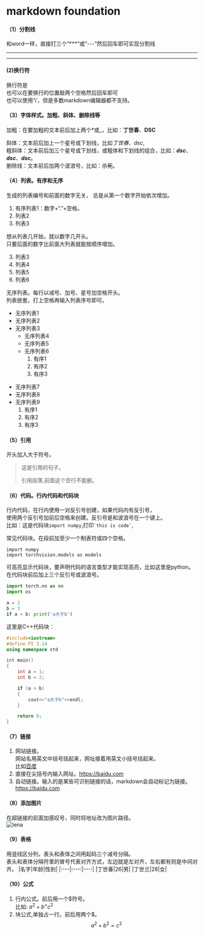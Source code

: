 # markdown foundation
#### （1）分割线  
和word一样，直接打三个“***”或“---”然后回车即可实现分割线  
***
---

#### (2)换行符
换行符是<br />
也可以在要换行的位置敲两个空格然后回车即可  
也可以使用‘\’，但是多数markdown编辑器都不支持。  

#### （3）字体样式。加粗、斜体、删除线等
加粗：在要加粗的文本前后加上两个*或_，比如：**丁世春**、__DSC__

斜体：文本前后加上一个星号或下划线，比如*丁世春*、_dsc_,  
粗斜体：文本前后加三个星号或下划线，或粗体和下划线的组合，比如：***dsc***、**_dsc_**、__*dsc*__。  
删除线：文本前后加两个波浪号，比如：~~杀死~~。  

#### （4）列表。有序和无序
生成的列表编号和前面的数字无关， 
总是从第一个数字开始依次增加。
1. 有序列表1：数字+“.”+空格。  
1. 列表2  
1. 列表3

想从列表几开始，就以数字几开头。  
只要后面的数字比前面大列表就能按顺序增加。

3. 列表3  
4. 列表4  
55. 列表5
66. 列表6  

无序列表。每行以减号、加号、星号加空格开头。  
列表嵌套，打上空格再输入列表序号即可。
- 无序列表1
- 无序列表2
- 无序列表3  
   * 无序列表4
   * 无序列表5
   * 无序列表6
     1. 有序1
     2. 有序2
     3. 有序3
+ 无序列表7
+ 无序列表8
+ 无序列表9
   1. 有序1
   1. 有序2
   1. 有序3

#### （5）引用
开头加入大于符号。  
> 这是引用的句子。
>
> 引用段落,前面这个空行不能删。

#### （6）代码。行内代码和代码块
行内代码，在行内使用一对反引号创建，如果代码内有反引号，  
使用两个反引号加前后空格来创建。反引号是和波浪号在一个键上。  
比如：这是代码块`import numpy`,打印`` `this is code` ``,  

常见代码块。在段前加至少一个制表符或四个空格。

    import numpy
    import torchvision.models as models

可高亮显示代码块，要声明代码的语言类型才能实现高亮，比如这里是python。  
在代码块前后加上三个反引号或波浪号。  
~~~python
import torch.nn as nn
import os

a = 2
b = 3
if a < b: print('a大于b')
~~~

这里是C++代码块：  
```C++
#include<iostream>
#define PI 3.14
using namespace std

int main()
{
    int a = 1;
    int b = 2;

    if (a > b)
    {
        cout<<"a大于b"<<endl;
    }

    return 0;
}
```

#### （7）链接
1. 网站链接。  
网站名用英文中括号括起来，网址接着用英文小括号括起来。  
比如[百度](https://baidu.com)  
2. 直接在尖括号内输入网址。<https://baidu.com>
3. 自动链接。输入的是某些可识别链接的话，markdown会自动标记为链接。
https://baidu.com

#### （8）添加图片
在超链接的前面加感叹号，同时将地址改为图片路径。  
![lena](./lena.jpg)

#### （9）表格
用竖线区分列，表头和表体之间用起码三个减号分隔。  
表头和表体分隔符里的冒号代表对齐方式，左边就是左对齐，左右都有则是中间对齐。
|名字|年龄|性别|
|:---|:---:|---:|
|丁世春|26|男|
|丁世兰|28|女|
#### （10）公式
1. 行内公式。前后用一个$符号。  
比如: $a^2 + b^ = c^2$
2. 块公式,单独占一行。前后用两个$。  
$$
a^2+b^2=c^2
$$

















